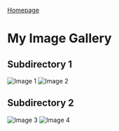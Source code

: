 [Homepage](./)

# My Image Gallery

## Subdirectory 1
![Image 1](https://drive.google.com/uc?export=view&id=YOUR_IMAGE_ID_1)
![Image 2](https://drive.google.com/uc?export=view&id=YOUR_IMAGE_ID_2)
<!-- More images... -->

## Subdirectory 2
![Image 3](https://drive.google.com/uc?export=view&id=YOUR_IMAGE_ID_3)
![Image 4](https://drive.google.com/uc?export=view&id=YOUR_IMAGE_ID_4)
<!-- More images... -->

<!-- Add more subdirectories as needed -->
